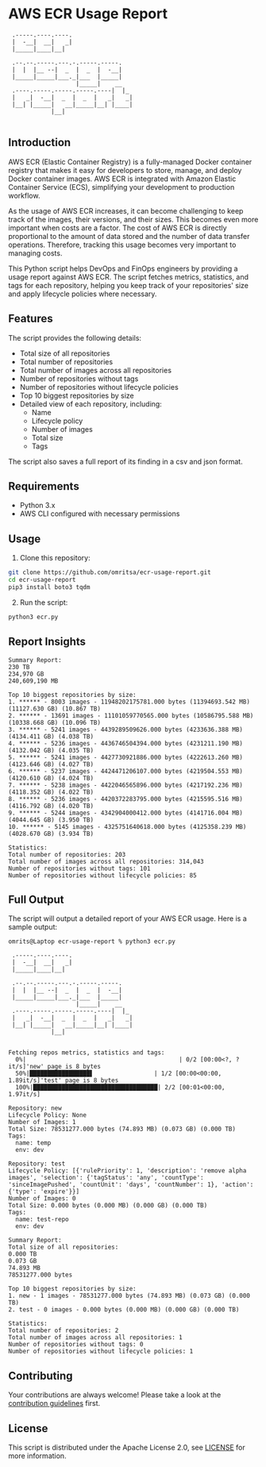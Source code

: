 # AWS ECR Usage Report

```    
 .-----.----.----.                 
 |  -__|  __|   _|                 
 |_____|____|__|        
                 
 .--.--.-----.---.-.-----.-----.   
 |  |  |__ --|  _  |  _  |  -__|   
 |_____|_____|___._|___  |_____|   
                   |_____|    __   
 .----.-----.-----.-----.----|  |_ 
 |   _|  -__|  _  |  _  |   _|   _|
 |__| |_____|   __|_____|__| |____|
            |__|                   
               
```                                    

## Introduction

AWS ECR (Elastic Container Registry) is a fully-managed Docker container registry that makes it easy for developers to store, manage, and deploy Docker container images. AWS ECR is integrated with Amazon Elastic Container Service (ECS), simplifying your development to production workflow. 

As the usage of AWS ECR increases, it can become challenging to keep track of the images, their versions, and their sizes. This becomes even more important when costs are a factor. The cost of AWS ECR is directly proportional to the amount of data stored and the number of data transfer operations. Therefore, tracking this usage becomes very important to managing costs.

This Python script helps DevOps and FinOps engineers by providing a usage report against AWS ECR. The script fetches metrics, statistics, and tags for each repository, helping you keep track of your repositories' size and apply lifecycle policies where necessary.

## Features

The script provides the following details:

- Total size of all repositories
- Total number of repositories
- Total number of images across all repositories
- Number of repositories without tags
- Number of repositories without lifecycle policies
- Top 10 biggest repositories by size
- Detailed view of each repository, including:
  - Name
  - Lifecycle policy
  - Number of images
  - Total size
  - Tags

The script also saves a full report of its finding in a csv and json format.

## Requirements

- Python 3.x
- AWS CLI configured with necessary permissions

## Usage

1. Clone this repository:
```bash
git clone https://github.com/omritsa/ecr-usage-report.git
cd ecr-usage-report
pip3 install boto3 tqdm
```

2. Run the script:
```bash
python3 ecr.py
```

## Report Insights
```shell
Summary Report:
230 TB
234,970 GB
240,609,190 MB

Top 10 biggest repositories by size:
1. ****** - 8003 images - 11948202175781.000 bytes (11394693.542 MB) (11127.630 GB) (10.867 TB)
2. ****** - 13691 images - 11101059770565.000 bytes (10586795.588 MB) (10338.668 GB) (10.096 TB)
3. ****** - 5241 images - 4439289509626.000 bytes (4233636.388 MB) (4134.411 GB) (4.038 TB)
4. ****** - 5236 images - 4436746504394.000 bytes (4231211.190 MB) (4132.042 GB) (4.035 TB)
5. ****** - 5241 images - 4427730921886.000 bytes (4222613.260 MB) (4123.646 GB) (4.027 TB)
6. ****** - 5237 images - 4424471206107.000 bytes (4219504.553 MB) (4120.610 GB) (4.024 TB)
7. ****** - 5238 images - 4422046565896.000 bytes (4217192.236 MB) (4118.352 GB) (4.022 TB)
8. ****** - 5236 images - 4420372283795.000 bytes (4215595.516 MB) (4116.792 GB) (4.020 TB)
9. ****** - 5244 images - 4342904000412.000 bytes (4141716.004 MB) (4044.645 GB) (3.950 TB)
10. ****** - 5145 images - 4325751640618.000 bytes (4125358.239 MB) (4028.670 GB) (3.934 TB)

Statistics:
Total number of repositories: 203
Total number of images across all repositories: 314,043
Number of repositories without tags: 101
Number of repositories without lifecycle policies: 85
```

## Full Output

The script will output a detailed report of your AWS ECR usage. Here is a sample output:

```shell
omrits@Laptop ecr-usage-report % python3 ecr.py                          
                                 
 .-----.----.----.                 
 |  -__|  __|   _|                 
 |_____|____|__|        
                 
 .--.--.-----.---.-.-----.-----.   
 |  |  |__ --|  _  |  _  |  -__|   
 |_____|_____|___._|___  |_____|   
                   |_____|    __   
 .----.-----.-----.-----.----|  |_ 
 |   _|  -__|  _  |  _  |   _|   _|
 |__| |_____|   __|_____|__| |____|
            |__|                   
                                    

Fetching repos metrics, statistics and tags:
  0%|                                           | 0/2 [00:00<?, ?it/s]'new' page is 8 bytes
  50%|█████████████████▌                 | 1/2 [00:00<00:00,  1.89it/s]'test' page is 8 bytes
  100%|███████████████████████████████████| 2/2 [00:01<00:00,  1.97it/s]
  
Repository: new
Lifecycle Policy: None
Number of Images: 1
Total Size: 78531277.000 bytes (74.893 MB) (0.073 GB) (0.000 TB)
Tags:
  name: temp
  env: dev

Repository: test
Lifecycle Policy: [{'rulePriority': 1, 'description': 'remove alpha images', 'selection': {'tagStatus': 'any', 'countType': 'sinceImagePushed', 'countUnit': 'days', 'countNumber': 1}, 'action': {'type': 'expire'}}]
Number of Images: 0
Total Size: 0.000 bytes (0.000 MB) (0.000 GB) (0.000 TB)
Tags:
  name: test-repo
  env: dev

Summary Report:
Total size of all repositories: 
0.000 TB
0.073 GB
74.893 MB
78531277.000 bytes

Top 10 biggest repositories by size:
1. new - 1 images - 78531277.000 bytes (74.893 MB) (0.073 GB) (0.000 TB) 
2. test - 0 images - 0.000 bytes (0.000 MB) (0.000 GB) (0.000 TB) 

Statistics:
Total number of repositories: 2
Total number of images across all repositories: 1
Number of repositories without tags: 0
Number of repositories without lifecycle policies: 1
```

## Contributing

Your contributions are always welcome! Please take a look at the [contribution guidelines](CONTRIBUTING.md) first.

## License

This script is distributed under the Apache License 2.0, see [LICENSE](LICENSE.md) for more information.
